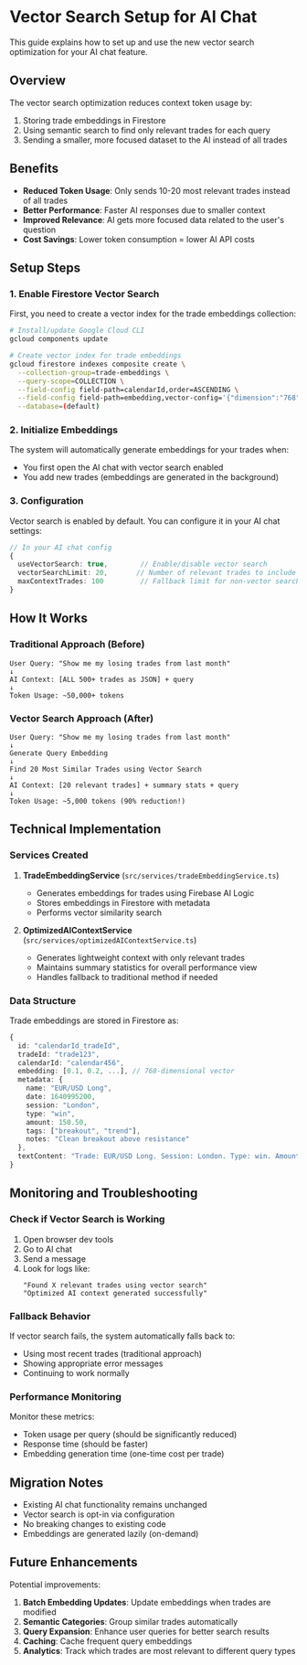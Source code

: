 # Vector Search Setup for AI Chat

This guide explains how to set up and use the new vector search optimization for your AI chat feature.

## Overview

The vector search optimization reduces context token usage by:
1. Storing trade embeddings in Firestore
2. Using semantic search to find only relevant trades for each query
3. Sending a smaller, more focused dataset to the AI instead of all trades

## Benefits

- **Reduced Token Usage**: Only sends 10-20 most relevant trades instead of all trades
- **Better Performance**: Faster AI responses due to smaller context
- **Improved Relevance**: AI gets more focused data related to the user's question
- **Cost Savings**: Lower token consumption = lower AI API costs

## Setup Steps

### 1. Enable Firestore Vector Search

First, you need to create a vector index for the trade embeddings collection:

```bash
# Install/update Google Cloud CLI
gcloud components update

# Create vector index for trade embeddings
gcloud firestore indexes composite create \
  --collection-group=trade-embeddings \
  --query-scope=COLLECTION \
  --field-config field-path=calendarId,order=ASCENDING \
  --field-config field-path=embedding,vector-config='{"dimension":"768", "flat": "{}"}' \
  --database=(default)
```

### 2. Initialize Embeddings

The system will automatically generate embeddings for your trades when:
- You first open the AI chat with vector search enabled
- You add new trades (embeddings are generated in the background)

### 3. Configuration

Vector search is enabled by default. You can configure it in your AI chat settings:

```typescript
// In your AI chat config
{
  useVectorSearch: true,        // Enable/disable vector search
  vectorSearchLimit: 20,       // Number of relevant trades to include
  maxContextTrades: 100         // Fallback limit for non-vector search
}
```

## How It Works

### Traditional Approach (Before)
```
User Query: "Show me my losing trades from last month"
↓
AI Context: [ALL 500+ trades as JSON] + query
↓
Token Usage: ~50,000+ tokens
```

### Vector Search Approach (After)
```
User Query: "Show me my losing trades from last month"
↓
Generate Query Embedding
↓
Find 20 Most Similar Trades using Vector Search
↓
AI Context: [20 relevant trades] + summary stats + query
↓
Token Usage: ~5,000 tokens (90% reduction!)
```

## Technical Implementation

### Services Created

1. **TradeEmbeddingService** (`src/services/tradeEmbeddingService.ts`)
   - Generates embeddings for trades using Firebase AI Logic
   - Stores embeddings in Firestore with metadata
   - Performs vector similarity search

2. **OptimizedAIContextService** (`src/services/optimizedAIContextService.ts`)
   - Generates lightweight context with only relevant trades
   - Maintains summary statistics for overall performance view
   - Handles fallback to traditional method if needed

### Data Structure

Trade embeddings are stored in Firestore as:
```typescript
{
  id: "calendarId_tradeId",
  tradeId: "trade123",
  calendarId: "calendar456", 
  embedding: [0.1, 0.2, ...], // 768-dimensional vector
  metadata: {
    name: "EUR/USD Long",
    date: 1640995200,
    session: "London",
    type: "win",
    amount: 150.50,
    tags: ["breakout", "trend"],
    notes: "Clean breakout above resistance"
  },
  textContent: "Trade: EUR/USD Long. Session: London. Type: win. Amount: $150.50..."
}
```

## Monitoring and Troubleshooting

### Check if Vector Search is Working

1. Open browser dev tools
2. Go to AI chat
3. Send a message
4. Look for logs like:
   ```
   "Found X relevant trades using vector search"
   "Optimized AI context generated successfully"
   ```

### Fallback Behavior

If vector search fails, the system automatically falls back to:
- Using most recent trades (traditional approach)
- Showing appropriate error messages
- Continuing to work normally

### Performance Monitoring

Monitor these metrics:
- Token usage per query (should be significantly reduced)
- Response time (should be faster)
- Embedding generation time (one-time cost per trade)

## Migration Notes

- Existing AI chat functionality remains unchanged
- Vector search is opt-in via configuration
- No breaking changes to existing code
- Embeddings are generated lazily (on-demand)

## Future Enhancements

Potential improvements:
1. **Batch Embedding Updates**: Update embeddings when trades are modified
2. **Semantic Categories**: Group similar trades automatically
3. **Query Expansion**: Enhance user queries for better search results
4. **Caching**: Cache frequent query embeddings
5. **Analytics**: Track which trades are most relevant to different query types
